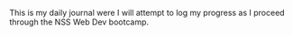 This is my daily journal were I will attempt to log my progress as I proceed through the NSS Web Dev bootcamp. 